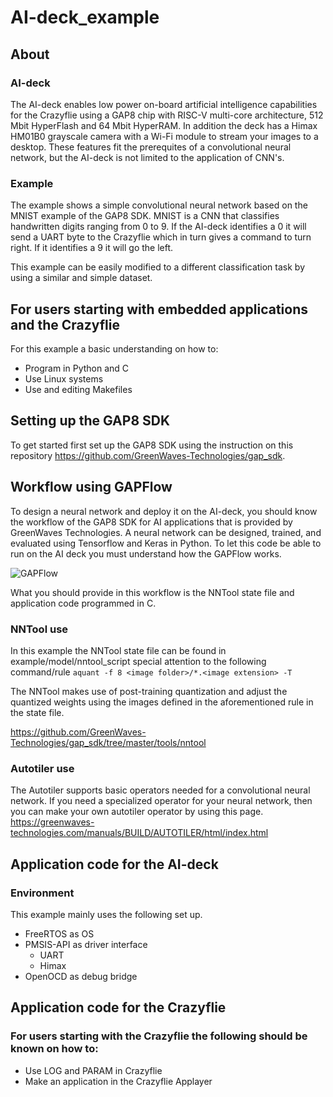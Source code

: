 # AI-deck_example

## About
### AI-deck
The AI-deck enables low power on-board artificial intelligence capabilities for the Crazyflie using a GAP8 chip with RISC-V multi-core architecture, 512 Mbit HyperFlash and 64 Mbit HyperRAM. In addition the deck has a Himax HM01B0 grayscale camera with a Wi-Fi module to stream your images to a desktop. These features fit the prerequites of a convolutional neural network, but the AI-deck is not limited to the application of CNN's. 

### Example
The example shows a simple convolutional neural network based on the MNIST example of the GAP8 SDK. MNIST is a CNN that classifies handwritten digits ranging from  0 to 9. If the AI-deck identifies a 0 it will send a UART byte to the Crazyflie which in turn gives a command to turn right. If it identifies a 9 it will go the left. 

This example can be easily modified to a different classification task by using a similar and simple dataset. 

## For users starting with embedded applications and the Crazyflie
For this example a basic understanding on how to:
* Program in Python and C
* Use Linux systems
* Use and editing Makefiles 

## Setting up the GAP8 SDK
To get started first set up the GAP8 SDK using the instruction on this repository https://github.com/GreenWaves-Technologies/gap_sdk.  


## Workflow using GAPFlow
To design a neural network and deploy it on the AI-deck, you should know the workflow of the GAP8 SDK for AI applications that is provided by GreenWaves Technologies. A neural network can be designed, trained, and evaluated using Tensorflow and Keras in Python. To let this code be able to run on the AI deck you must understand how the GAPFlow works. 

![GAPFlow](/images/GAPFlow.png)
<!-- Format: ![Alt Text](url) -->

What you should provide in this workflow is the NNTool state file and application code programmed in C. 

### NNTool use
In this example the NNTool state file can be found in example/model/nntool_script special attention to the following command/rule 
```aquant -f 8 <image folder>/*.<image extension> -T```

The NNTool makes use of post-training quantization and adjust the quantized weights using the images defined in the aforementioned rule in the state file.


https://github.com/GreenWaves-Technologies/gap_sdk/tree/master/tools/nntool


### Autotiler use
The Autotiler supports basic operators needed for a convolutional neural network. If you need a specialized operator for your neural network, then you can make your own autotiler operator by using this page.
https://greenwaves-technologies.com/manuals/BUILD/AUTOTILER/html/index.html


## Application code for the AI-deck
### Environment
This example mainly uses the following set up. 
* FreeRTOS as OS
* PMSIS-API as driver interface
    * UART
    * Himax
* OpenOCD as debug bridge 

## Application code for the Crazyflie
### For users starting with the Crazyflie the following should be known on how to:
* Use LOG and PARAM in Crazyflie
* Make an application in the Crazyflie Applayer 